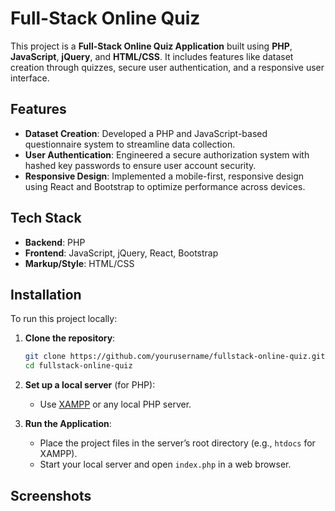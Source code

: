 # Full-Stack Online Quiz

This project is a **Full-Stack Online Quiz Application** built using **PHP**, **JavaScript**, **jQuery**, and **HTML/CSS**. It includes features like dataset creation through quizzes, secure user authentication, and a responsive user interface.

## Features

- **Dataset Creation**: Developed a PHP and JavaScript-based questionnaire system to streamline data collection.
- **User Authentication**: Engineered a secure authorization system with hashed key passwords to ensure user account security.
- **Responsive Design**: Implemented a mobile-first, responsive design using React and Bootstrap to optimize performance across devices.

## Tech Stack

- **Backend**: PHP
- **Frontend**: JavaScript, jQuery, React, Bootstrap
- **Markup/Style**: HTML/CSS

## Installation

To run this project locally:

1. **Clone the repository**:
    ```bash
    git clone https://github.com/yourusername/fullstack-online-quiz.git
    cd fullstack-online-quiz
    ```

2. **Set up a local server** (for PHP):
    - Use [XAMPP](https://www.apachefriends.org/index.html) or any local PHP server.

3. **Run the Application**:
    - Place the project files in the server’s root directory (e.g., `htdocs` for XAMPP).
    - Start your local server and open `index.php` in a web browser.

## Screenshots



